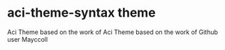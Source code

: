 # aci-theme-syntax theme

Aci Theme based on the work of Aci Theme based on the work of Github user Mayccoll
